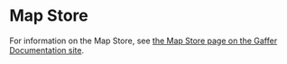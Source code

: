 # Map Store

For information on the Map Store, see [the Map Store page on the Gaffer Documentation site](https://gchq.github.io/gaffer-doc/latest/administration-guide/gaffer-stores/map-store).
